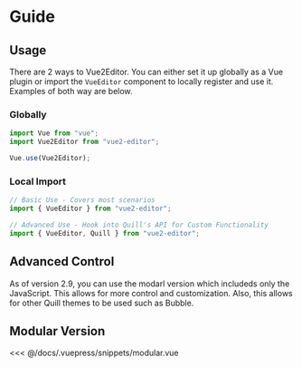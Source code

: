 # Guide

## Usage

There are 2 ways to Vue2Editor. You can either set it up globally as a Vue plugin or import the `VueEditor` component to locally register and use it. Examples of both way are below.

### Globally

```js
import Vue from "vue";
import Vue2Editor from "vue2-editor";

Vue.use(Vue2Editor);
```

### Local Import

<!-- <<< @/docs/.vuepress/code-examples/source/basic.vue -->

```js
// Basic Use - Covers most scenarios
import { VueEditor } from "vue2-editor";

// Advanced Use - Hook into Quill's API for Custom Functionality
import { VueEditor, Quill } from "vue2-editor";
```

## Advanced Control

As of version 2.9, you can use the modarl version which includeds only the JavaScript.
This allows for more control and customization. Also, this allows for other Quill themes to be used such as Bubble.

## Modular Version

<<< @/docs/.vuepress/snippets/modular.vue

